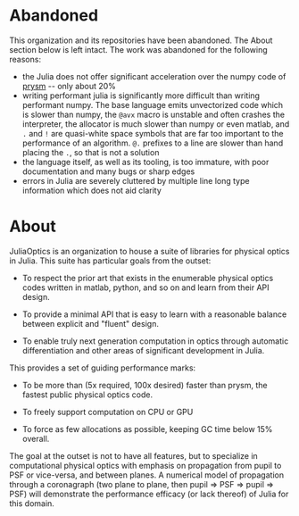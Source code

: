 # Abandoned

This organization and its repositories have been abandoned.  The About section below is left intact.  The work was abandoned for the following reasons:

- the Julia does not offer significant acceleration over the numpy code of [prysm](https://github.com/brandondube/prysm) -- only about 20%
- writing performant julia is significantly more difficult than writing performant numpy.  The base language emits unvectorized code which is slower than numpy, the `@avx` macro is unstable and often crashes the interpreter, the allocator is much slower than numpy or even matlab, and `.` and `!` are quasi-white space symbols that are far too important to the performance of an algorithm.  `@.` prefixes to a line are slower than hand placing the `.`, so that is not a solution
- the language itself, as well as its tooling, is too immature, with poor documentation and many bugs or sharp edges
- errors in Julia are severely cluttered by multiple line long type information which does not aid clarity

# About

JuliaOptics is an organization to house a suite of libraries for physical optics in Julia.  This suite has particular goals from the outset:

- To respect the prior art that exists in the enumerable physical optics codes written in matlab, python, and so on and learn from their API design.

- To provide a minimal API that is easy to learn with a reasonable balance between explicit and "fluent" design.

- To enable truly next generation computation in optics through automatic differentiation and other areas of significant development in Julia.

This provides a set of guiding performance marks:

- To be more than (5x required, 100x desired) faster than prysm, the fastest public physical optics code.

- To freely support computation on CPU or GPU

- To force as few allocations as possible, keeping GC time below 15% overall.

The goal at the outset is not to have all features, but to specialize in computational physical optics with emphasis on propagation from pupil to PSF or vice-versa, and between planes.  A numerical model of propagation through a coronagraph (two plane to plane, then pupil => PSF => pupil => PSF) will demonstrate the performance efficacy (or lack thereof) of Julia for this domain.
